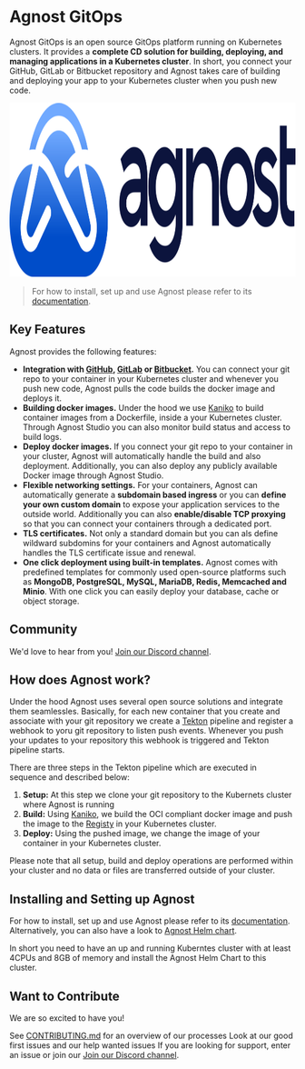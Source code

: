 # Agnost GitOps

Agnost GitOps is an open source GitOps platform running on Kubernetes clusters. It provides a **complete CD solution for building, deploying, and managing applications in a Kubernetes cluster**. In short, you connect your GitHub, GitLab or Bitbucket repository and Agnost takes care of building and deploying your app to your Kubernetes cluster when you push new code.

<p align="center">
<img width="1200" height="306" src="https://github.com/cloud-agnost/agnost-gitops/blob/main/agnost.svg" alt="Agnost logo"></img>
</p>

> For how to install, set up and use Agnost please refer to its [documentation](https://agnost.dev).

## Key Features

Agnost provides the following features:
- **Integration with [GitHub](https://github.com), [GitLab](https://gitlab.com) or [Bitbucket](https://bitbucket.com).** You can connect your git repo to your container in your Kubernetes cluster and whenever you push new code, Agnost pulls the code builds the docker image and deploys it. 
- **Building docker images.** Under the hood we use [Kaniko](https://github.com/GoogleContainerTools/kaniko) to build container images from a Dockerfile, inside a your Kubernetes cluster. Through Agnost Studio you can also monitor build status and access to build logs.
- **Deploy docker images.** If you connect your git repo to your container in your cluster, Agnost will automatically handle the build and also deployment. Additionally, you can also deploy any publicly available Docker image through Agnost Studio.
- **Flexible networking settings.** For your containers, Agnost can automatically generate a **subdomain based ingress** or you can **define your own custom domain** to expose your application services to the outside world. Additionally you can also **enable/disable TCP proxying** so that you can connect your containers through a dedicated port.
- **TLS certificates.** Not only a standard domain but you can als define wildward subdomins for your containers and Agnost automatically handles the TLS certificate issue and renewal.
- **One click deployment using built-in templates.** Agnost comes with predefined templates for commonly used open-source platforms such as **MongoDB, PostgreSQL, MySQL, MariaDB, Redis, Memcached and Minio**. With one click you can easily deploy your database, cache or object storage.

## Community

We'd love to hear from you! [Join our Discord channel](https://discord.gg/5NhssWVm).

## How does Agnost work?

Under the hood Agnost uses several open source solutions and integrate them seamlessles. Basically, for each new container that you create and associate with your git repository we create a [Tekton](https://tekton.dev/) pipeline and register a webhook to yoru git repository to listen push events. Whenever you push your updates to your repository this webhook is triggered and Tekton pipeline starts. 

There are three steps in the Tekton pipeline which are executed in sequence and described below:
1. **Setup:** At this step we clone your git repository to the Kubernets cluster where Agnost is running
2. **Build:** Using [Kaniko](https://github.com/GoogleContainerTools/kaniko), we build the OCI compliant docker image and push the image to the [Registy](https://distribution.github.io/distribution/) in your Kubernetes cluster. 
3. **Deploy:** Using the pushed image, we change the image of your container in your Kubernetes cluster.

Please note that all setup, build and deploy operations are performed within your cluster and no data or files are transferred outside of your cluster.

## Installing and Setting up Agnost

For how to install, set up and use Agnost please refer to its [documentation](https://agnost.dev). Alternatively, you can also have a look to [Agnost Helm chart](https://github.com/cloud-agnost/agnost-gitops-charts).

In short you need to have an up and running Kuberntes cluster with at least 4CPUs and 8GB of memory and install the Agnost Helm Chart to this cluster.

## Want to Contribute

We are so excited to have you!

See [CONTRIBUTING.md](https://github.com/cloud-agnost/agnost-gitops/blob/main/CONTRIBUTING.md) for an overview of our processes
Look at our good first issues and our help wanted issues
If you are looking for support, enter an issue or join our [Join our Discord channel](https://discord.gg/5NhssWVm).
